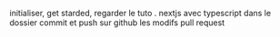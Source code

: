 initialiser, get starded, regarder le tuto . nextjs avec typescript dans le dossier
commit et push sur github les modifs
pull request
